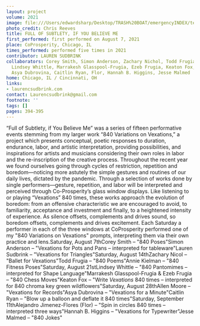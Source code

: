 ```yaml
---
layout: project
volume: 2021
image: file:///Users/edwardsharp/Desktop/TRASH%20BOAT/emergencyINDEX/ten_plus/guts/Links/1665451188258__Full_of_Subtlety__if_You_Believe_Me--Lauren_Sudbrink.jpg
photo_credit: Chris Reeves
title: FULL OF SUBTLETY, IF YOU BELIEVE ME
first_performed: first performed on August 7, 2021
place: CoProsperity, Chicago, IL
times_performed: performed five times in 2021
contributor: LAUREN SUDBRINK
collaborators: Corey Smith, Simon Anderson, Zachary Nichol, Todd Frugia, Annie Kielman,
  Lindsey Whittle, Marrakesh Glasspool-Frugia, Ezeb Frugia, Keaton Fox, Allen Moore,
  Asya Dubrovina, Caitlin Ryan, Flor, Hannah B. Higgins, Jesse Malmed
home: Chicago, IL / Cincinnati, OH
links:
- laurencsudbrink.com
contact: Laurencsudbrink@gmail.com
footnote: ''
tags: []
pages: 394-395
---
```

“Full of Subtlety, if You Believe Me” was a series of fifteen performative events stemming from my larger work “840 Variations on Vexations,” a project which presents conceptual, poetic responses to duration, endurance, labor, and artistic interpretation, providing possibilities, and inspirations for artists and musicians considering their own roles in labor and the re-inscription of the creative process. Throughout the recent year we found ourselves going through cycles of restriction, repetition and boredom—noticing more astutely the simple gestures and routines of our daily lives, dictated by the pandemic. Through a selection of works done by single performers—gesture, repetition, and labor will be interpreted and perceived through Co-Prosperity’s glass window displays. Like listening to or playing “Vexations” 840 times, these works approach the evolution of boredom: from an offensive characteristic we are encouraged to avoid, to familiarity, acceptance and investment and finally, to a heightened intensity of experience. As silence offsets, complements and drives sound, so boredom offsets, complements and drives excitement. Each Saturday a performer in each of the three windows at CoProsperity performed one of my "840 Variations on Vexations" prompts, interpreting them via their own practice and lens.Saturday, August 7thCorey Smith – "840 Poses"Simon Anderson – "Vexations for Pots and Pans – interpreted for tableware"Lauren Sudbrink – "Vexations for Triangles"Saturday, August 14thZachary Nicol – "Ballet for Vexations"Todd Frugia – "840 Poems"Annie Kielman – "840 Fitness Poses"Saturday, August 21stLindsey Whittle – "840 Pantomimes – interpreted for Shape Language"Marrakesh Glasspool-Frugia & Ezeb Frugia – "840 Chess Moves"Keaton Fox – "Write *Vexations* 840 times – interpreted for 840 chroma key green wildflowers"Saturday, August 28thAllen Moore – "Vexations for Records"Asya Dubrovina – "Vexations for a Minute"Caitlin Ryan – "Blow up a balloon and deflate it 840 times"Saturday, September 11thAlejandro Jimenez-Flores (Flor) – "Spin in circles 840 times – interpreted three ways"Hannah B. Higgins – "Vexations for Typewriter"Jesse Malmed – "840 Jokes"